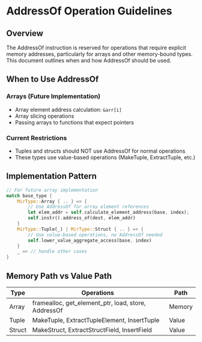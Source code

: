 # AddressOf Operation Guidelines

## Overview

The AddressOf instruction is reserved for operations that require explicit
memory addresses, particularly for arrays and other memory-bound types. This
document outlines when and how AddressOf should be used.

## When to Use AddressOf

### Arrays (Future Implementation)

- Array element address calculation: `&arr[i]`
- Array slicing operations
- Passing arrays to functions that expect pointers

### Current Restrictions

- Tuples and structs should NOT use AddressOf for normal operations
- These types use value-based operations (MakeTuple, ExtractTuple, etc.)

## Implementation Pattern

```rust
// For future array implementation
match base_type {
    MirType::Array { .. } => {
        // Use AddressOf for array element references
        let elem_addr = self.calculate_element_address(base, index);
        self.instr().address_of(dest, elem_addr)
    }
    MirType::Tuple(_) | MirType::Struct { .. } => {
        // Use value-based operations, no AddressOf needed
        self.lower_value_aggregate_access(base, index)
    }
    _ => // handle other cases
}
```

## Memory Path vs Value Path

| Type   | Operations                                          | Path   |
| ------ | --------------------------------------------------- | ------ |
| Array  | framealloc, get_element_ptr, load, store, AddressOf | Memory |
| Tuple  | MakeTuple, ExtractTupleElement, InsertTuple         | Value  |
| Struct | MakeStruct, ExtractStructField, InsertField         | Value  |
